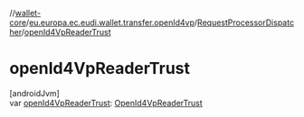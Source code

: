 //[wallet-core](../../../index.md)/[eu.europa.ec.eudi.wallet.transfer.openId4vp](../index.md)/[RequestProcessorDispatcher](index.md)/[openId4VpReaderTrust](open-id4-vp-reader-trust.md)

# openId4VpReaderTrust

[androidJvm]\
var [openId4VpReaderTrust](open-id4-vp-reader-trust.md): [OpenId4VpReaderTrust](../-open-id4-vp-reader-trust/index.md)
